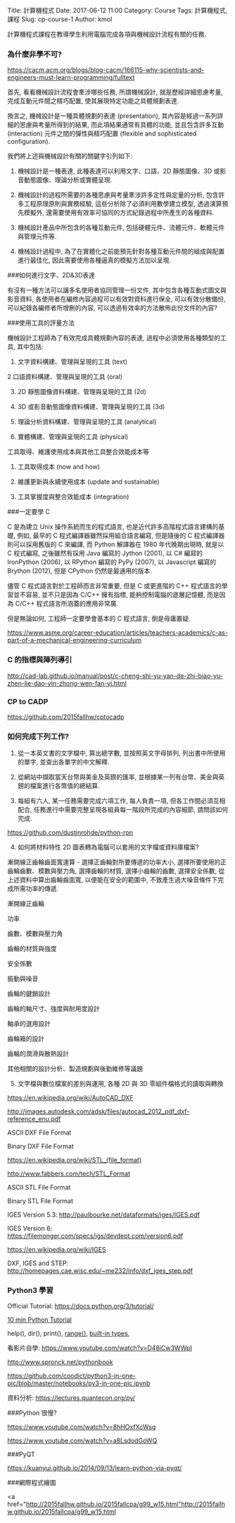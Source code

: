 Title: 計算機程式
Date: 2017-06-12 11:00
Category: Course
Tags: 計算機程式, 課程
Slug: cp-course-1
Author: kmol

計算機程式課程在教導學生利用電腦完成各項與機械設計流程有關的任務.

<!-- PELICAN_END_SUMMARY -->

### 為什麼非學不可?

<a href="https://cacm.acm.org/blogs/blog-cacm/166115-why-scientists-and-engineers-must-learn-programming/fulltext">https://cacm.acm.org/blogs/blog-cacm/166115-why-scientists-and-engineers-must-learn-programming/fulltext</a>

首先, 看看機械設計流程會牽涉哪些任務, 所謂機械設計, 就是歷經詳細思慮考量, 完成互動元件間之精巧配置, 使其展現特定功能之具體規劃表達.

換言之, 機械設計是一種具體規劃的表達 (presentation), 其內容是經過一系列詳細的思慮與考量所得到的結果, 而此項結果通常有具體的功能, 並且包含許多互動 (interaction) 元件之間的彈性與精巧配置 (flexible and sophisticated configuration).

我們將上述與機械設計有關的關鍵字引列如下:

1. 機械設計是一種表達, 此種表達可以利用文字、口語、2D 靜態圖像、3D 或影音動態圖像、理論分析或實體呈現.

2. 機械設計的過程所需要的各種思慮與考量牽涉許多定性與定量的分析, 包含許多工程原理原則與實務經驗, 這些分析除了必須利用數學建立模型, 透過演算預先模擬外, 還需要使用有效率可協同的方式紀錄過程中所產生的各種資料.

3. 機械設計產品中所包含的各種互動元件, 包括硬體元件、流體元件、軟體元件與管理元件等.

4. 機械設計過程中, 為了在實體化之前能預先針對各種互動元件間的組成與配置進行最佳化, 因此需要使用各種逼真的模擬方法加以呈現.

###如何進行文字、2D&3D表達

有沒有一種方法可以讓多名使用者協同管理一份文件, 其中包含各種互動式圖文與影音資料, 各使用者在編修內容過程可以有效對資料進行保全, 可以有效分散備份, 可以紀錄各編修者所增刪的內容, 可以透過有效率的方法散佈此份文件的內容?

###使用工具的評量方法

機械設計工程師為了有效完成具體規劃內容的表達, 過程中必須使用各種類型的工具, 其中包括:

1. 文字資料構建、管理與呈現的工具 (text)

2  口語資料構建、管理與呈現的工具 (oral)

3. 2D 靜態圖像資料構建、管理與呈現的工具 (2d)

4. 3D 或影音動態圖像資料構建、管理與呈現的工具 (3d)

5. 理論分析資料構建、管理與呈現的工具 (analytical)

6. 實體構建、管理與呈現的工具 (physical)

工具取得、維護使用成本與其他工具整合效能成本等

1. 工具取得成本 (now and how)

2. 維護更新與永續使用成本 (update and sustainable)

3. 工具掌握度與整合效能成本 (integration)

###一定要學 C

C 是為建立 Unix 操作系統而生的程式語言, 也是近代許多高階程式語言建構的基礎, 例如, 最早的 C 程式編譯器雖然採用組合語言編寫, 但是隨後的 C 程式編譯器則可以採用舊版的 C 來編譯, 而 Python 解譯器在 1980 年代晚期出現時, 就是以 C 程式編寫, 之後雖然有採用 Java 編寫的 Jython (2001), 以 C# 編寫的 IronPython (2006), 以 RPython 編寫的 PyPy (2007), 以 Javascript 編寫的 Brython (2012), 但是 CPython 仍然是最通用的版本.

儘管 C 程式語言對於工程師而言非常重要, 但是 C 或更進階的 C++ 程式語言的學習並不容易, 並不只是因為 C/C++ 擁有指標, 能夠控制電腦的底層記憶體, 而是因為 C/C++ 程式語言所涵蓋的應用非常廣.

但是無論如何, 工程師一定要學會基本的  C 程式語言, 倒是毋庸置疑.

<a href="https://www.asme.org/career-education/articles/teachers-academics/c-as-part-of-a-mechanical-engineering-curriculum">https://www.asme.org/career-education/articles/teachers-academics/c-as-part-of-a-mechanical-engineering-curriculum</a>

### C 的指標與陣列導引

<a href="http://cad-lab.github.io/manual/post/c-cheng-shi-yu-yan-de-zhi-biao-yu-zhen-lie-dao-yin-zhong-wen-fan-yi.html">http://cad-lab.github.io/manual/post/c-cheng-shi-yu-yan-de-zhi-biao-yu-zhen-lie-dao-yin-zhong-wen-fan-yi.html</a>

### CP to CADP

<a href="https://github.com/2015fallhw/cptocadp">https://github.com/2015fallhw/cptocadp</a>

### 如何完成下列工作?

1) 從一本英文書的文字檔中, 算出總字數, 並按照英文字母排列, 列出書中所使用的單字, 並查出各單字的中文解釋.

2) 從網站中擷取當天台幣與美金及英鎊的匯率, 並根據某一列有台幣、美金與英鎊的檔案進行各幣值的總結算.

3) 每組有六人, 某一任務需要完成六項工作, 每人負責一項, 但各工作間必須互相配合, 任務進行中需要完整呈現各組員每一階段所完成的內容細節, 請問該如何完成.

<a href="https://github.com/dustinrohde/python-rpn">https://github.com/dustinrohde/python-rpn</a>

4) 如何將材料特性 2D 圖表轉為電腦可以套用的文字檔或資料庫檔案?

漸開線正齒輪齒面寬運算 - 選擇正齒輪對所要傳遞的功率大小, 選擇所要使用的正齒輪齒數、模數與壓力角, 選擇齒輪的材質, 選擇小齒輪的齒數, 選擇安全係數, 從上述資料中算出齒輪齒面寬, 以便能在安全的範圍中, 不致產生過大噪音條件下完成所需功率的傳遞.

漸開線正齒輪

功率

齒數、模數與壓力角

齒輪的材質與強度

安全係數

振動與噪音

齒輪的鍵銷設計

齒輪的軸尺寸、強度與耐用度設計

軸承的選用設計

齒輪箱的設計

齒輪的潤滑與散熱設計

其他相關的設計分析、製造規劃與後勤維修等議題

5) 文字檔與數位檔案的差別與運用, 各種 2D 與 3D 零組件檔格式的讀取與轉換

<a href="https://en.wikipedia.org/wiki/AutoCAD_DXF">https://en.wikipedia.org/wiki/AutoCAD_DXF</a>

<a href="http://images.autodesk.com/adsk/files/autocad_2012_pdf_dxf-reference_enu.pdf">http://images.autodesk.com/adsk/files/autocad_2012_pdf_dxf-reference_enu.pdf</a>

ASCII DXF File Format

Binary DXF File Format

<a href="https://en.wikipedia.org/wiki/STL_(file_format)">https://en.wikipedia.org/wiki/STL_(file_format)</a>

<a href="http://www.fabbers.com/tech/STL_Format">http://www.fabbers.com/tech/STL_Format</a>

ASCII STL File Format

Binary STL File Format

IGES Version 5.3: <a href="http://paulbourke.net/dataformats/iges/IGES.pdf">http://paulbourke.net/dataformats/iges/IGES.pdf</a>

IGES Version 6: <a href="https://filemonger.com/specs/igs/devdept.com/version6.pdf">https://filemonger.com/specs/igs/devdept.com/version6.pdf</a>

<a href="https://en.wikipedia.org/wiki/IGES">https://en.wikipedia.org/wiki/IGES</a>

DXF, IGES and STEP: <a href="http://homepages.cae.wisc.edu/~me232/info/dxf_iges_step.pdf">http://homepages.cae.wisc.edu/~me232/info/dxf_iges_step.pdf</a>

### Python3 學習

Official Tutorial: <a href="https://docs.python.org/3/tutorial/">https://docs.python.org/3/tutorial/</a>

<a href="https://www.stavros.io/tutorials/python/"> 10 min Python Tutorial</a>

help(), dir(), print(), <a href="https://docs.python.org/3/tutorial/controlflow.html#the-range-function">range()</a>, <a href="https://docs.python.org/3/library/stdtypes.html">built-in types</a>,

看影片自學: <a href="https://www.youtube.com/watch?v=D48iCw3WWpI">https://www.youtube.com/watch?v=D48iCw3WWpI</a>

<a href="http://www.spronck.net/pythonbook">http://www.spronck.net/pythonbook</a>

<a href="https://github.com/coodict/python3-in-one-pic/blob/master/notebooks/py3-in-one-pic.ipynb">https://github.com/coodict/python3-in-one-pic/blob/master/notebooks/py3-in-one-pic.ipynb</a>

資料分析: <a href="https://lectures.quantecon.org/py/">https://lectures.quantecon.org/py/</a>

###Python 很慢?

<a href="https://www.youtube.com/watch?v=8hHOxfXcWsg">https://www.youtube.com/watch?v=8hHOxfXcWsg</a>

<a href="https://www.youtube.com/watch?v=a8LsdodGoWQ">https://www.youtube.com/watch?v=a8LsdodGoWQ</a>

###PyQT

<a href="https://kuanyui.github.io/2014/09/13/learn-python-via-pyqt/">https://kuanyui.github.io/2014/09/13/learn-python-via-pyqt/</a>

###網際程式繪圖

<a href="http://2015fallhw.github.io/2015fallcpa/g99_w15.html"http://2015fallhw.github.io/2015fallcpa/g99_w15.html</a>